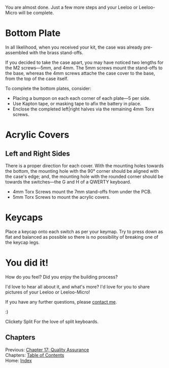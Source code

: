You are almost done.  Just a few more steps and your Leeloo or Leeloo-Micro will be complete.

# Bottom Plate
In all likelihood, when you received your kit, the case was already pre-assembled with the brass stand-offs.

If you decided to take the case apart, you may have noticed two lengths for the M2 screws—5mm, and 4mm.  The 5mm screws mount the stand-offs to the base, whereas the 4mm screws attache the case cover to the base, from the top of the case itself.

To complete the bottom plates, consider:
* Placing a bumpon on each each corner of each plate—5 per side.
* Use Kapton tape, or masking tape to afix the battery in place.
* Enclose the completed left|right halves via the remaining 4mm Torx screws.

# Acrylic Covers
## Left and Right Sides
There is a proper direction for each cover.  With the mounting holes towards the bottom, the mounting hole with the 90° corner should be aligned with the case's edge; and, the mounting hole with the rounded corner should be towards the switches—the G and H of a QWERTY keyboard.

   * 4mm Torx Screws mount the 7mm stand-offs from under the PCB.
   * 5mm Torx Screws to mount the acrylic covers.

# Keycaps
Place a keycap onto each switch as per your keymap.  Try to press down as flat and balanced as possible so there is no possibility of breaking one of the keycap legs.

# You did it!
How do you feel?  Did you enjoy the building process?

I'd love to hear all about it, and what's more?  I'd love for you to share pictures of your Leeloo or Leeloo-Micro!

If you have any further questions, please [contact me](https://clicketysplit.ca/pages/contact-us).

:)

Clickety Split
For the love of split keyboards.

## Chapters
Previous: [Chapter 17: Quality Assurance](17-Quality-Assurance.md) \
Chapters: [Table of Contents](README.md) \
Home: [Index](/README.md)
